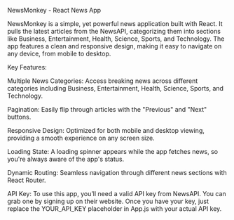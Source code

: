 NewsMonkey - React News App

NewsMonkey is a simple, yet powerful news application built with React. It pulls the latest articles from the NewsAPI, categorizing them into sections like Business, Entertainment, Health, Science, Sports, and Technology. The app features a clean and responsive design, making it easy to navigate on any device, from mobile to desktop.

Key Features:

Multiple News Categories: Access breaking news across different categories including Business, Entertainment, Health, Science, Sports, and Technology.

Pagination: Easily flip through articles with the "Previous" and "Next" buttons.

Responsive Design: Optimized for both mobile and desktop viewing, providing a smooth experience on any screen size.

Loading State: A loading spinner appears while the app fetches news, so you're always aware of the app's status.

Dynamic Routing: Seamless navigation through different news sections with React Router.

API Key:
To use this app, you’ll need a valid API key from NewsAPI. You can grab one by signing up on their website. Once you have your key, just replace the YOUR_API_KEY placeholder in App.js with your actual API key.

